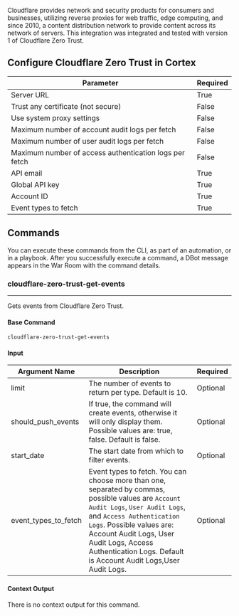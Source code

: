 Cloudflare provides network and security products for consumers and businesses, utilizing reverse proxies for web traffic, edge computing, and since 2010, a content distribution network to provide content across its network of servers.
This integration was integrated and tested with version 1 of Cloudflare Zero Trust.

## Configure Cloudflare Zero Trust in Cortex


| **Parameter** | **Required** |
| --- | --- |
| Server URL | True |
| Trust any certificate (not secure) | False |
| Use system proxy settings | False |
| Maximum number of account audit logs per fetch | False |
| Maximum number of user audit logs per fetch | False |
| Maximum number of access authentication logs per fetch | False |
| API email | True |
| Global API key | True |
| Account ID | True |
| Event types to fetch | True |

## Commands

You can execute these commands from the CLI, as part of an automation, or in a playbook.
After you successfully execute a command, a DBot message appears in the War Room with the command details.

### cloudflare-zero-trust-get-events

***
Gets events from Cloudflare Zero Trust.

#### Base Command

`cloudflare-zero-trust-get-events`

#### Input

| **Argument Name** | **Description** | **Required** |
| --- | --- | --- |
| limit | The number of events to return per type. Default is 10. | Optional | 
| should_push_events | If true, the command will create events, otherwise it will only display them. Possible values are: true, false. Default is false. | Optional | 
| start_date | The start date from which to filter events. | Optional | 
| event_types_to_fetch | Event types to fetch. You can choose more than one, separated by commas, possible values are `Account Audit Logs`, `User Audit Logs`, and `Access Authentication Logs`. Possible values are: Account Audit Logs, User Audit Logs, Access Authentication Logs. Default is Account Audit Logs,User Audit Logs. | Optional | 

#### Context Output

There is no context output for this command.

